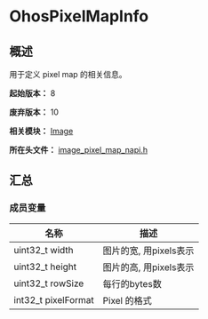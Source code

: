 # OhosPixelMapInfo

## 概述

用于定义 pixel map 的相关信息。

**起始版本：** 8

**废弃版本：** 10

**相关模块：** [Image](capi-image.md)

**所在头文件：** [image_pixel_map_napi.h](capi-image-pixel-map-napi-h.md)

## 汇总

### 成员变量

| 名称 | 描述 |
| -- | -- |
| uint32_t width | 图片的宽, 用pixels表示 |
| uint32_t height | 图片的高, 用pixels表示 |
| uint32_t rowSize | 每行的bytes数 |
| int32_t pixelFormat | Pixel 的格式 |


